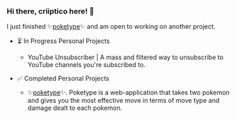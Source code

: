 ### Hi there, criiptico here! 👋

I just finished ✨[poketype](https://github.com/criiptico/poketype)✨ and am open to working on another project.

- ⏳ In Progress Personal Projects
  + YouTube Unsubscriber | A mass and filtered way to unsubscribe to YouTube channels you're subscribed to.

- ✅ Completed Personal Projects
  + ✨[poketype](https://github.com/criiptico/poketype)✨. Poketype is a web-application that takes two pokemon and gives you the most effective move in terms of move type and damage dealt to each pokemon.

<!--
**criiptico/criiptico** is a ✨ _special_ ✨ repository because its `README.md` (this file) appears on your GitHub profile.

Here are some ideas to get you started:

- 🔭 I’m currently working on ...
- 🌱 I’m currently learning ...
- 👯 I’m looking to collaborate on ...
- 🤔 I’m looking for help with ...
- 💬 Ask me about ...
- 📫 How to reach me: ...
- 😄 Pronouns: ...
- ⚡ Fun fact: ...
-->
